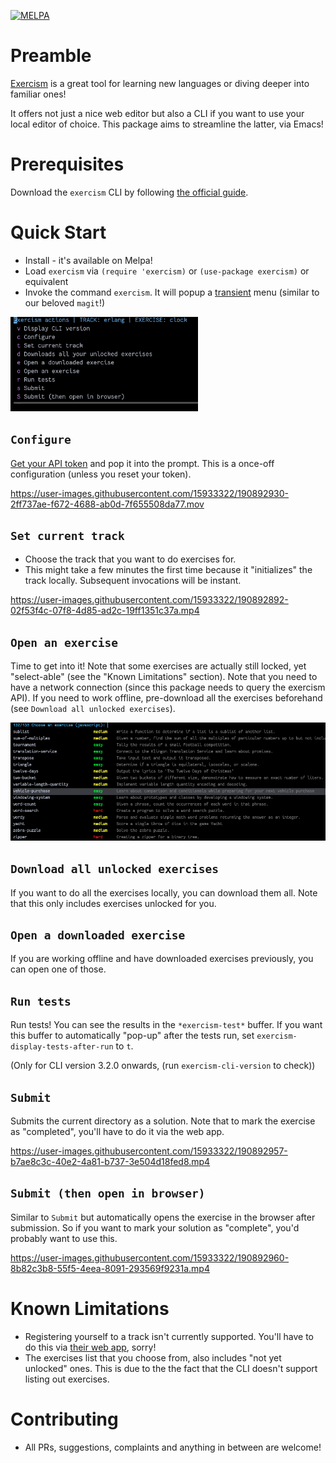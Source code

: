 [![MELPA](https://melpa.org/packages/exercism-badge.svg)](https://melpa.org/#/exercism)

# Preamble
[Exercism](https://exercism.org) is a great tool for learning new languages or diving deeper into familiar ones!

It offers not just a nice web editor but also a CLI if you want to use your local editor of choice. This package aims to streamline the latter, via Emacs!

# Prerequisites
Download the `exercism` CLI by following [the official guide](https://exercism.org/cli-walkthrough).

# Quick Start
- Install - it's available on Melpa!
- Load `exercism` via `(require 'exercism)` or `(use-package exercism)` or equivalent
- Invoke the command `exercism`. It will popup a [transient](https://github.com/magit/transient) menu (similar to our beloved `magit`!)
<img src="./demos/menu.png" width=300 />

## `Configure`
[Get your API token](https://exercism.org/settings/api_cli) and pop it into the prompt. This is a once-off configuration (unless you reset your token).

https://user-images.githubusercontent.com/15933322/190892930-2ff737ae-f672-4688-ab0d-7f655508da77.mov

## `Set current track`
  - Choose the track that you want to do exercises for.
  - This might take a few minutes the first time because it "initializes" the track locally. Subsequent invocations will be instant.

https://user-images.githubusercontent.com/15933322/190892892-02f53f4c-07f8-4d85-ad2c-19ff1351c37a.mp4

## `Open an exercise`
Time to get into it! Note that some exercises are actually still locked, yet "select-able" (see the "Known Limitations" section).
Note that you need to have a network connection (since this package needs to query the exercism API). If you need to work offline,
pre-download all the exercises beforehand (see `Download all unlocked exercises`).

<img src="./demos/open-exercise.png" width=700 />

## `Download all unlocked exercises`
If you want to do all the exercises locally, you can download them all. Note that this only includes exercises unlocked for you.

## `Open a downloaded exercise`
If you are working offline and have downloaded exercises previously, you can open one of those.

## `Run tests`
Run tests! You can see the results in the `*exercism-test*` buffer.
If you want this buffer to automatically "pop-up" after the tests run, set `exercism-display-tests-after-run` to `t`.

(Only for CLI version 3.2.0 onwards, (run `exercism-cli-version` to check))

## `Submit`
Submits the current directory as a solution. Note that to mark the exercise as "completed", you'll have to do it via the web app.

https://user-images.githubusercontent.com/15933322/190892957-b7ae8c3c-40e2-4a81-b737-3e504d18fed8.mp4

## `Submit (then open in browser)`
Similar to `Submit` but automatically opens the exercise in the browser after submission. So if you want to mark your solution as "complete", you'd probably want to use this.

https://user-images.githubusercontent.com/15933322/190892960-8b82c3b8-55f5-4eea-8091-293569f9231a.mp4

# Known Limitations
- Registering yourself to a track isn't currently supported. You'll have to do this via [their web app](https://exercism.org/tracks), sorry!
- The exercises list that you choose from, also includes "not yet unlocked" ones. This is due to the the fact that the CLI doesn't support listing out exercises.

# Contributing
- All PRs, suggestions, complaints and anything in between are welcome!
